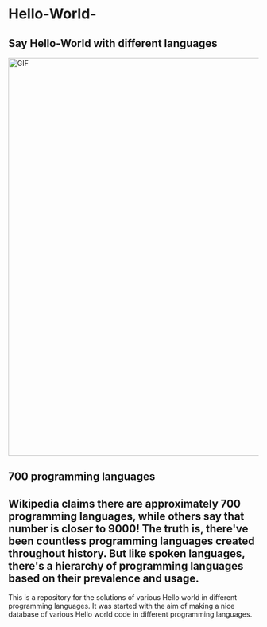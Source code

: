 # Hello-World-
## Say Hello-World with different languages
<img align="center" alt="GIF" src="https://github.com/Ayush7614/Hello-World-/blob/main/download%20(3).png" width="800px" />

## 700 programming languages
## Wikipedia claims there are approximately 700 programming languages, while others say that number is closer to 9000! The truth is, there've been countless programming languages created throughout history. But like spoken languages, there's a hierarchy of programming languages based on their prevalence and usage.

This is a repository for the solutions of various Hello world in different programming languages. It was started with the aim of making a nice database of various Hello world code  in different programming languages. 



